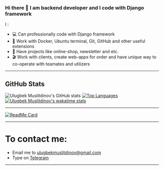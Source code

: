 ### Hi there 👋 I am backend developer and I code with Django framework


I :
- 💻 Can professionally code with Django framework
- :blue_book: Work with Docker, Ubuntu terminal, Git, GitHub and other useful extensions
- :newspaper: Have projects like online-shop, newsletter and etc.
- :clapper: Work with clients, create web-apps for order and have unique way to co-operate with teamates and utilizers

<hr>


<h2>GitHub Stats</h2>

![Ulugbek Muslitdinov's GitHub stats](https://github-readme-stats.vercel.app/api?username=UlugbekMuslitdinov&show_icons=&private_count=true&theme=algolia)
[![Top Languages](https://github-readme-stats.vercel.app/api/top-langs/?username=UlugbekMuslitdinov&theme=algolia)]()
[![Ulugbek Muslitdinov's wakatime stats](https://github-readme-stats.vercel.app/api/wakatime?username=UlugbekMuslitdinov&theme=algolia)](https://github.com/anuraghazra/github-readme-stats)

<hr>

[![ReadMe Card](https://github-readme-stats.vercel.app/api/pin/?username=UlugbekMuslitdinov&repo=exizmat)](https://github.com/anuraghazra/github-readme-stats)

<hr>
<h1>To contact me:</h1>
<ul>
 <li>Email me to <a href="mailto:ulugbekmuslitdinov@gmail.com">ulugbekmuslitdinov@gmail.com</a></li>
  <li>Type on <a href="https://t.me/umuslitdinov_29/">Telegram</a></li>
</ul>
<hr>

